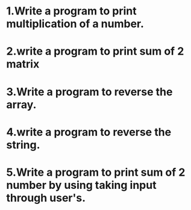 # 1.Write a program to print multiplication of a number. 
# 2.write a program to print sum of 2 matrix
# 3.Write a program to reverse the array.
# 4.write a program to reverse the string.
# 5.Write a program to print sum of 2 number by  using taking input through user's.
    